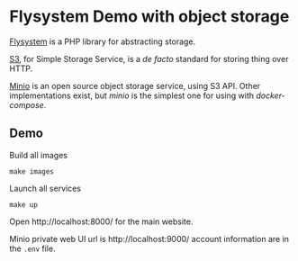 Flysystem Demo with object storage
==================================

[Flysystem](https://flysystem.thephpleague.com) is a PHP library for abstracting storage.

[S3](https://en.wikipedia.org/wiki/Amazon_S3), for Simple Storage Service, is a *de facto* standard for storing thing over HTTP.

[Minio](https://min.io/) is an open source object storage service, using S3 API. Other implementations exist, but *minio* is the simplest one for using with *docker-compose*.

Demo
----

Build all images

    make images

Launch all services

    make up

Open http://localhost:8000/ for the main website.

Minio private web UI url is http://localhost:9000/ account information are in the `.env` file.
